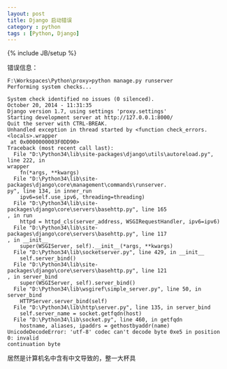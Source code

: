 ```yaml
---
layout: post
title: Django 启动错误
category : python
tags : [Python, Django]
---
```

{% include JB/setup %}

错误信息：

	F:\Workspaces\Python\proxy>python manage.py runserver
	Performing system checks...
	
	System check identified no issues (0 silenced).
	October 20, 2014 - 11:31:35
	Django version 1.7, using settings 'proxy.settings'
	Starting development server at http://127.0.0.1:8000/
	Quit the server with CTRL-BREAK.
	Unhandled exception in thread started by <function check_errors.<locals>.wrapper
	 at 0x0000000003F0DD90>
	Traceback (most recent call last):
	  File "D:\Python34\lib\site-packages\django\utils\autoreload.py", line 222, in
	wrapper
	    fn(*args, **kwargs)
	  File "D:\Python34\lib\site-packages\django\core\management\commands\runserver.
	py", line 134, in inner_run
	    ipv6=self.use_ipv6, threading=threading)
	  File "D:\Python34\lib\site-packages\django\core\servers\basehttp.py", line 165
	, in run
	    httpd = httpd_cls(server_address, WSGIRequestHandler, ipv6=ipv6)
	  File "D:\Python34\lib\site-packages\django\core\servers\basehttp.py", line 117
	, in __init__
	    super(WSGIServer, self).__init__(*args, **kwargs)
	  File "D:\Python34\lib\socketserver.py", line 429, in __init__
	    self.server_bind()
	  File "D:\Python34\lib\site-packages\django\core\servers\basehttp.py", line 121
	, in server_bind
	    super(WSGIServer, self).server_bind()
	  File "D:\Python34\lib\wsgiref\simple_server.py", line 50, in server_bind
	    HTTPServer.server_bind(self)
	  File "D:\Python34\lib\http\server.py", line 135, in server_bind
	    self.server_name = socket.getfqdn(host)
	  File "D:\Python34\lib\socket.py", line 460, in getfqdn
	    hostname, aliases, ipaddrs = gethostbyaddr(name)
	UnicodeDecodeError: 'utf-8' codec can't decode byte 0xe5 in position 0: invalid
	continuation byte


居然是计算机名中含有中文导致的，整一大杯具



